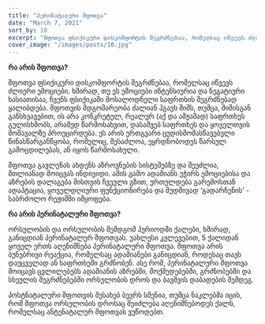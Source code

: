 ```yaml
---
title: "პერინატალური შფოთვა"
date: "March 7, 2021"
sort_by: 10
excerpt: "შფოთვა ფსიქიკური დისკომფორტის შეგრძნებაა, რომელსაც იწვევს ძლიერი ემოციები."
cover_image: "/images/posts/10.jpg"
---
```


**რა არის შფოთვა?**

შფოთვა ფსიქიკური დისკომფორტის შეგრძნებაა, რომელსაც იწვევს ძლიერი ემოციები. ხშირად, თუ ეს ემოციები ინტენსიურია და ნეგატიური ხასიათისაა, ჩვენს ფსიქიკაში მოსალოდნელი საფრთხის შეგრძნებად ყალიბდება. შფოთვის მდგომარეობა ძალიან ჰგავს შიშს, თუმცა, შიშისგან განსხვავებით, ის არა კონკრეტულ, რეალურ (აქ და ამჟამად) საფრთხეს გულისხმობს, არამედ წარმოსახვით, დასაშვებ საფრთხეს და ყოველთვის მომავალზე პროეცირდება. ეს არის ერთგვარი ცუდისმომასწავებელი წინასწარგანწყობა, რომელიც, შესაძლოა, ეყრდნობოდეს წარსულ გამოცდილებას, ან იყოს წარმოსახული.

შფოთვა გავლენას ახდენს აზროვნების სისტემებზე და შეუძლია, მთლიანად მოიცვას ინდივიდი. ამის გამო ადამიანს უჭირს ემოციებისა და აზრების დალაგება მისთვის ჩვეული გზით, ურთულდება გარემოსთან ადაპტაცია, ყოველდღიური ფუნქციონირება და მუდმივად ‘გადარჩენის’ - საბრძოლო რეჟიმში იმყოფება.

**რა არის პერინატალური შფოთვა?**

ორსულობის და ორსულობის შემდგომ პერიოდში ქალები, ხშირად, განიცდიან პერინატალურ შფოთვას. უახლესი კვლევებით, 5 ქალიდან ყოველ ერთს აღენიშნება პერინატალური შფოთვა. შფოთვა არის ბუნებრივი რეაქცია, რომელსაც ადამიანები განიცდიან, როდესაც თავს დაუცველად ან საფრთხეში გრძნობენ. ასე რომ, პერინატალური შფოთვა მოიცავს ცვლილებებს ადამიანის აზრებში, მოქმედებებში, გრძნობებში და სხეულის შეგრძნებებში ორსულობის დროს და ბავშვის დაბადების შემდეგ.

პოსტნატალური შფოთვის შესახებ ბევრს სმენია, თუმცა ნაკლებმა იცის, რომ შფოთვა ორსულობის დროსაც შეიძლება აღენიშნებოდეს ქალს, რომელსაც ანტენატალურ შფოთვას ვუწოდებთ.
